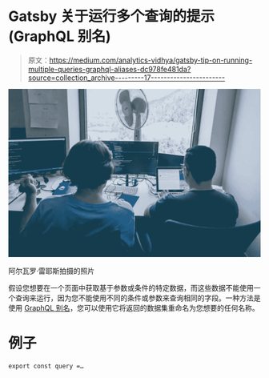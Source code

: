 # Gatsby 关于运行多个查询的提示(GraphQL 别名)

> 原文：<https://medium.com/analytics-vidhya/gatsby-tip-on-running-multiple-queries-graphql-aliases-dc978fe481da?source=collection_archive---------17----------------------->

![](img/7e3598e4764e77118afb46956fb26dec.png)

阿尔瓦罗·雷耶斯拍摄的照片

假设您想要在一个页面中获取基于参数或条件的特定数据，而这些数据不能使用一个查询来运行，因为您不能使用不同的条件或参数来查询相同的字段。一种方法是使用 [GraphQL 别名](https://graphql.org/learn/queries/#aliases)，您可以使用它将返回的数据集重命名为您想要的任何名称。

# 例子

```
export const query =…
```